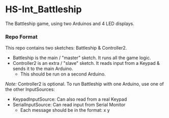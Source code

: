 # HS-Int_Battleship
The Battleship game, using two Arduinos and 4 LED displays.

### Repo Format
This repo contains two sketches: Battleship & Controller2.
- Battleship is the main / "master" sketch. It runs all the game logic.
- Controller2 is an extra / "slave" sketch. It reads input from a Keypad & sends it to the main Arduino.
	- This should be run on a second Arduino.

_Note:_ Controller2 is optional. To run Battleship with one Arduino, use one of the other InputSources:
- KeypadInputSource: Can also read from a real Keypad
- SerialInputSource: Can read input from Serial Monitor
	- Each message should be in the format: x y
